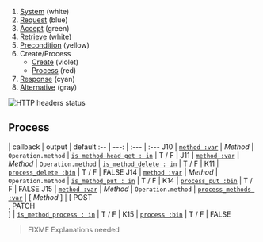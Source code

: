 1. [System](README_system.md) (white)
1. [Request](README_request.md) (blue)
1. [Accept](README_accept.md) (green)
1. [Retrieve](README_retrieve.md) (white)
1. [Precondition](README_precondition.md) (yellow)
1. Create/Process
    * [Create](README_create.md) (violet)
    * [Process](README_process.md) (red)
1. [Response](README_response.md) (cyan)
1. [Alternative](README_alternative.md) (gray)

![HTTP headers status](https://rawgithub.com/andreineculau/http-decision-diagram/master/v4/http-decision-diagram-v4.png)

## Process

 | callback | output | default
:-- | ---: | :--- | :---
J10 | [`method :var`](#method-var) | *Method* | `Operation.method`
 | [`is_method_head_get : in`](#is_method_head_get--in) | T / F |
J11 | [`method :var`](#method-var) | *Method* | `Operation.method`
 | [`is_method_delete : in`](#is_method_delete--in) | T / F |
K11 | [`process_delete :bin`](#process_delete-bin) | T / F | FALSE
J14 | [`method :var`](#method-var) | *Method* | `Operation.method`
 | [`is_method_put : in`](#is_method_put--in) | T / F |
K14 | [`process_put :bin`](#process_put-bin) | T / F | FALSE
J15 | [`method :var`](#method-var) | *Method* | `Operation.method`
 | [`process_methods :var`](#process_methods-var) | [ *Method* ] | [ POST<br>, PATCH<br>]
 | [`is_method_process : in`](#is_method_process--in) | T / F |
K15 | [`process :bin`](#process-bin) | T / F | FALSE

> FIXME Explanations needed
